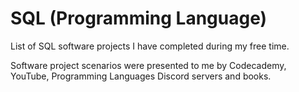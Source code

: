 # SQL (Programming Language)
List of SQL software projects I have completed during my free time.

Software project scenarios were presented to me by Codecademy, YouTube, Programming Languages Discord servers and books.
